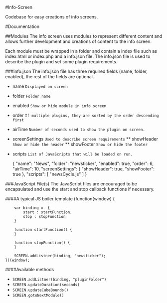 #Info-Screen

Codebase for easy creations of info screens. 

#Documentation


##Modules
The info screen uses modules to represent different content and allows further development and creations of content to the info screen.

Each module must be wrapped in a folder and contain a index file such as index.html or index.php and a info.json file. The info.json file is used to describe the plugin and set some plugin requirements.

###info.json
The info.json file has three required fields (name, folder, enabled), the rest of the fields are optional.
* name `Displayed on screen`
* folder `Folder name`
* enabled `Show or hide module in info screen`
* order `If multiple plugins, they are sorted by the order descending first`
* airTime `Number of seconds used to show the plugin on screen.`
* screenSettings `Used to describe screen requirements`
** showHeader `Show or hide the header`
** showFooter `Show or hide the footer`
* scripts `List of JavaScripts that will be loaded on run.`

	{
		"name": "News",
		"folder": "newsticker",
		"enabled": true,
		"order": 6,
		"airTime": 10,
		"screenSettings": {
			"showHeader": true,
			"showFooter": true
		},
		"scripts": [
			"newsCycle.js"
		]
	}
	
###JavaScript File(s)
The JavaScript files are encouraged to be encapsulated and use the start and stop callback functions if necessary. 

####A typical JS boiler template
	(function(window) {

		var binding =  {
			start : startFunction,
			stop : stopFunction
		}

		function startFunction() {
		}

		function stopFunction() {
		}

		SCREEN.addListner(binding, "newsticker");
	})(window);

####Available methods
* `SCREEN.addListner(binding, "pluginFolder")`
* `SCREEN.updateDuration(seconds)`
* `SCREEN.updateCubeBounds()`
* `SCREEN.gotoNextModule()` 








